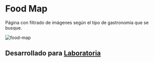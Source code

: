 # **Food Map**

Página con filtrado de imágenes según el tipo de gastronomía que se busque.

![food-map](https://user-images.githubusercontent.com/30488050/38650075-881141a2-3dbf-11e8-987d-0adb1a127fe0.jpg)


## Desarrollado para [Laboratoria](http://www.laboratoria.la/)
